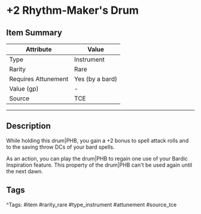 # +2 Rhythm-Maker's Drum

## Item Summary

| Attribute            | Value                        |
|----------------------|------------------------------|
| Type                 | Instrument |
| Rarity               | Rare             |
| Requires Attunement  | Yes (by a bard)                |
| Value (gp)           | -    |
| Source               | TCE |

---

## Description

While holding this drum|PHB, you gain a +2 bonus to spell attack rolls and to the saving throw DCs of your bard spells.

As an action, you can play the drum|PHB to regain one use of your Bardic Inspiration feature. This property of the drum|PHB can't be used again until the next dawn.

## Tags

^Tags: #item #rarity_rare #type_instrument #attunement #source_tce